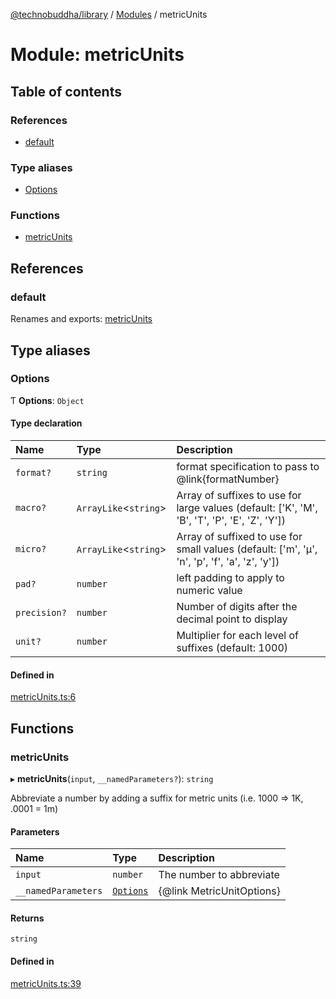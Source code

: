 [@technobuddha/library](../../README.md) / [Modules](../Modules.md) / metricUnits

# Module: metricUnits

## Table of contents

### References

- [default](metricUnits.md#default)

### Type aliases

- [Options](metricUnits.md#options)

### Functions

- [metricUnits](metricUnits.md#metricunits)

## References

### default

Renames and exports: [metricUnits](metricUnits.md#metricunits)

## Type aliases

### Options

Ƭ **Options**: `Object`

#### Type declaration

| Name | Type | Description |
| :------ | :------ | :------ |
| `format?` | `string` | format specification to pass to @link{formatNumber} |
| `macro?` | `ArrayLike`<`string`\> | Array of suffixes to use for large values (default: ['K', 'M', 'B', 'T', 'P', 'E', 'Z', 'Y']) |
| `micro?` | `ArrayLike`<`string`\> | Array of suffixed to use for small values (default: ['m', 'µ', 'n', 'p', 'f', 'a', 'z', 'y']) |
| `pad?` | `number` | left padding to apply to numeric value |
| `precision?` | `number` | Number of digits after the decimal point to display |
| `unit?` | `number` | Multiplier for each level of suffixes (default: 1000) |

#### Defined in

[metricUnits.ts:6](../../src/metricUnits.ts#L6)

## Functions

### metricUnits

▸ **metricUnits**(`input`, `__namedParameters?`): `string`

Abbreviate a number by adding a suffix for metric units (i.e. 1000 => 1K, .0001 = 1m)

#### Parameters

| Name | Type | Description |
| :------ | :------ | :------ |
| `input` | `number` | The number to abbreviate |
| `__namedParameters` | [`Options`](metricUnits.md#options) | {@link MetricUnitOptions} |

#### Returns

`string`

#### Defined in

[metricUnits.ts:39](../../src/metricUnits.ts#L39)
